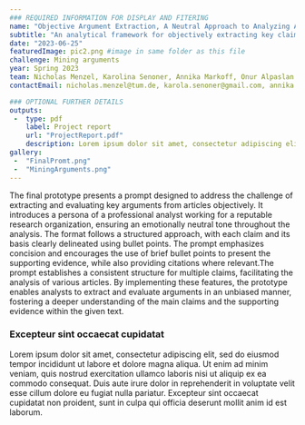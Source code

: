 ```yaml
---
### REQUIRED INFORMATION FOR DISPLAY AND FITERING
name: "Objective Argument Extraction, A Neutral Approach to Analyzing Articles"
subtitle: "An analytical framework for objectively extracting key claims from articles and evaluating their logical coherence and supporting evidence."
date: "2023-06-25"
featuredImage: pic2.png #image in same folder as this file
challenge: Mining arguments
year: Spring 2023
team: Nicholas Menzel, Karolina Senoner, Annika Markoff, Onur Alpaslan
contactEmail: nicholas.menzel@tum.de, karola.senoner@gmail.com, annika.markoff@hm.edu, onur.alpaslan@tum.de

### OPTIONAL FURTHER DETAILS
outputs:
 -  type: pdf
    label: Project report
    url: "ProjectReport.pdf"
    description: Lorem ipsum dolor sit amet, consectetur adipiscing elit
gallery:
 -  "FinalPromt.png"
 -  "MiningArguments.png"
---
```


The final prototype presents a prompt designed to address the challenge of extracting and
evaluating key arguments from articles objectively. It introduces a persona of a professional
analyst working for a reputable research organization, ensuring an emotionally neutral tone
throughout the analysis. The format follows a structured approach, with each claim and its basis
clearly delineated using bullet points. The prompt emphasizes concision and encourages the use
of brief bullet points to present the supporting evidence, while also providing citations where
relevant.The prompt establishes a consistent structure for multiple claims, facilitating the analysis
of various articles. By implementing these features, the prototype enables analysts to extract and
evaluate arguments in an unbiased manner, fostering a deeper understanding of the main claims
and the supporting evidence within the given text.


### Excepteur sint occaecat cupidatat 

Lorem ipsum dolor sit amet, consectetur adipiscing elit, sed do eiusmod tempor incididunt ut labore et dolore magna aliqua. Ut enim ad minim veniam, quis nostrud exercitation ullamco laboris nisi ut aliquip ex ea commodo consequat. Duis aute irure dolor in reprehenderit in voluptate velit esse cillum dolore eu fugiat nulla pariatur. Excepteur sint occaecat cupidatat non proident, sunt in culpa qui officia deserunt mollit anim id est laborum.

